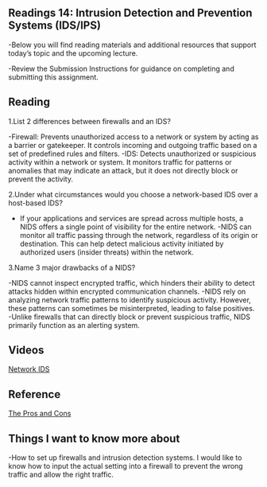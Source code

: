 ## Readings 14: Intrusion Detection and Prevention Systems (IDS/IPS)

-Below you will find reading materials and additional resources that support today’s topic and the upcoming lecture.

-Review the Submission Instructions for guidance on completing and submitting this assignment.

## Reading

1.List 2 differences between firewalls and an IDS?

-Firewall: Prevents unauthorized access to a network or system by acting as a barrier or gatekeeper. It controls incoming and outgoing traffic based on a set of predefined rules and filters. 
-IDS: Detects unauthorized or suspicious activity within a network or system. It monitors traffic for patterns or anomalies that may indicate an attack, but it does not directly block or prevent the activity.


2.Under what circumstances would you choose a network-based IDS over a host-based IDS?

- If your applications and services are spread across multiple hosts, a NIDS offers a single point of visibility for the entire network.
-NIDS can monitor all traffic passing through the network, regardless of its origin or destination. This can help detect malicious activity initiated by authorized users (insider threats) within the network.
 

3.Name 3 major drawbacks of a NIDS?

-NIDS cannot inspect encrypted traffic, which hinders their ability to detect attacks hidden within encrypted communication channels.
-NIDS rely on analyzing network traffic patterns to identify suspicious activity. However, these patterns can sometimes be misinterpreted, leading to false positives.
-Unlike firewalls that can directly block or prevent suspicious traffic, NIDS primarily function as an alerting system.

## Videos

[Network IDS](https://www.youtube.com/watch?v=hEgWPWIuq_s&ab_channel=ProfessorMesser) 

## Reference

[The Pros and Cons ](https://blog.rapid7.com/2017/01/11/the-pros-cons-of-intrusion-detection-systems/)

## Things I want to know more about

-How to set up firewalls and intrusion detection systems. I would like to know how to input the actual setting into a firewall to prevent the wrong traffic and allow the right traffic.
